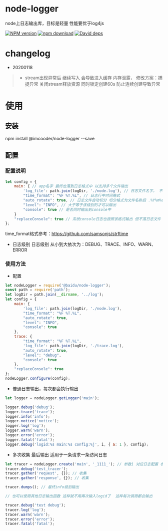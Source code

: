 # node-logger
node上日志输出库，目标是轻量 性能要优于log4js

[![NPM version][npm-image]][npm-url]
[![npm download][download-image]][download-url]
[![David deps][david-image]][david-url]

[npm-image]: https://img.shields.io/npm/v/@imcooder/node-logger.svg
[npm-url]: https://npmjs.com/package/@imcooder/node-logger
[download-image]: https://img.shields.io/npm/dm/@imcooder/node-logger.svg
[download-url]: https://npmjs.com/package/@imcooder/node-logger
[david-image]: https://img.shields.io/david/imcooder/node-logger.svg
[david-url]: https://david-dm.org/imcooder/node-logger

# changelog
* 20200118
> * stream出现异常后 继续写入 会导致进入缓存 内存泄露， 修改方案：捕捉异常 关闭stream释放资源 同时锁定创建60s 防止连续创建导致异常

# 使用
## 安装
npm install @imcooder/node-logger --save

## 配置
### 配置说明
``` javascript
let config = {
    main: { // app名字 最终也落到日志格式中 以支持多个文件输出
        'log_file': path.join(logDir, './node.log'), // 日志文件名字， 不配置 则无文件日志输出
        "time_format": "%F %T.%L", // 日志行中时间格式
        "auto_rotate": true, // 日志文件自动切分 切分格式为文件名称后 .%Y%m%d%H
        "level": "INFO", // 大于等于该级别的才可以输出
        "console": true // 是否同时输出到console中
    }
    "replaceConsole": true // 系统console日志也按照该格式输出 但不落日志文件
};
```

time_format格式参考：https://github.com/samsonjs/strftime
* 日志级别
日志级别 从小到大依次为：DEBUG、TRACE、INFO、WARN、ERROR


### 使用方法
* 配置
``` javascript
let nodeLogger = require('@baidu/node-logger');
const path = require('path');
let logDir = path.join(__dirname, '../log');
let config = {
    main: {
        'log_file': path.join(logDir, './node.log'),
        "time_format": "%F %T.%L",
        "auto_rotate": true,
        "level": "INFO",
        "console": true
    },
    trace: {
        "time_format": "%F %T.%L",
        'log_file': path.join(logDir, './trace.log'),
        "auto_rotate": true,
        "level": "debug",
        "console": true
    },
    "replaceConsole": true
};
nodeLogger.configure(config);

```

* 普通日志输出，每次都会执行输出

``` javascript
let logger = nodeLogger.getLogger('main');

logger.debug('debug');
logger.trace('trace');
logger.info('info');
logger.notice('notice');
logger.log('log');
logger.warn('warn');
logger.error('error');
logger.fatal('fatal');
logger.debug('logid:%s main:%s config:%j', i, { a: 1 }, config);

```

* 多次收集 最后输出 适用于一条请求一条访问日志

``` javascript
let tracer = nodeLogger.create('main', '_1111_'); // 参数1 对应日志配置 参数2： logid
tracer.debug('test_tracer');
tracer.gather('request', {}); // 收集
tracer.gather('response', {}); // 收集

tracer.dumps(); // 最终info级别输出

// 也可以使用其他日志输出函数 这样就不用再次输入logid了  这样每次调用都会输出

tracer.debug('test debug');
tracer.log('log');
tracer.warn('warn');
tracer.error('error');
tracer.fatal('fatal');

```


